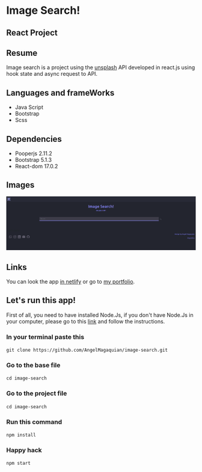 # Image Search! 

## React Project

## Resume

Image search is a project using the [unsplash](https://unsplash.com/developers) API developed in react.js using hook state and async request to API.

## Languages and frameWorks

* Java Script
* Bootstrap
* Scss

## Dependencies

* Pooperjs 2.11.2
* Bootstrap 5.1.3
* React-dom 17.0.2

## Images

![This is a sample.](/image-search/src/assets/screenShoot1.png "This is a sample.")

## Links

You can look the app [in netlify](https://festive-hawking-0eafc9.netlify.app/) or go to [my portfolio](https://unruffled-brahmagupta-3ab98e.netlify.app/).


## Let's run this app!

First of all, you need to have installed Node.Js, if you don't have Node.Js in your computer, please go to this [link](https://nodejs.org/en/) and follow the instructions.

### In your terminal paste this
```
git clone https://github.com/AngelMagaquian/image-search.git
```

### Go to the base file
```
cd image-search
```

### Go to the project file
```
cd image-search
```
### Run this command
```
npm install
```

### Happy hack

```
npm start
```
